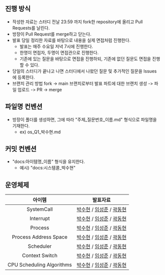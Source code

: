 ## 진행 방식
- 작성한 자료는 스터디 전날 23:59 까지 fork한 repository에 올리고 Pull Requests를 날린다. 
- 방장이 Pull Request를 merge하고 닫는다.
- 발표 당일 정리한 자료를 바탕으로 내용을 실제 면접처럼 진행한다.
  - 발표는 매주 수요일 저녁 7시에 진행한다.
  - 한명이 면접자, 두명이 면접관으로 진행한다.
  - 기존에 있는 질문을 바탕으로 면접을 진행하되, 기존에 없던 질문도 면접을 진행할 수 있다.
- 당일의 스터디가 끝나고 나면 스터디에서 나왔던 질문 및 추가적인 질문을 Issues에 등록한다.
- 브랜치 관리 방법
  fork -> main 브랜치로부터 발표 파트에 대한 브랜치 생성 -> 파일 업로드 -> PR -> merge

## 파일명 컨벤션
  - 방장이 폴더를 생성하면, 그에 따라 "주제_질문번호_이름.md" 형식으로 파일명을 기재한다.
    - ex) os_Q1_박수현.md

## 커밋 컨벤션
- "docs:아이템명_이름" 형식을 유지한다. 
  - 예시) "docs:시스템콜_박수현"

## 운영체제

|          아이템          |                                                                                                                                                                                              발표자료                                                                                                                                                                                              |
|:---------------------:|:----------------------------------------------------------------------------------------------------------------------------------------------------------------------------------------------------------------------------------------------------------------------------------------------------------------------------------------------------------------------------------------------:|
|      SystemCall       |               [박수현](https://github.com/cs-learning-study/blog-study/blob/main/os/system_call/os_Q1_%EB%B0%95%EC%88%98%ED%98%84.md) / [임성준](https://github.com/2024-pass-backend/blog-study/blob/main/os/system_call/os_Q1_%EC%9E%84%EC%84%B1%EC%A4%80.md) / [곽동현](https://github.com/2024-pass-backend/blog-study/blob/main/os/system_call/os_Q1_%EA%B3%BD%EB%8F%99%ED%98%84.md)               |
|       Interrupt       |                  [박수현](https://github.com/2024-pass-backend/blog-study/blob/main/os/interrupt/os_Q2_%EB%B0%95%EC%88%98%ED%98%84.md) / [임성준](https://github.com/2024-pass-backend/blog-study/blob/main/os/interrupt/os_Q2_%EC%9E%84%EC%84%B1%EC%A4%80.md) / [곽동현](https://github.com/2024-pass-backend/blog-study/blob/main/os/interrupt/os_Q2_%EA%B3%BD%EB%8F%99%ED%98%84.md)                  |
|        Process        |                     [박수현](https://github.com/2024-pass-backend/blog-study/blob/main/os/process/os_Q3_%EB%B0%95%EC%88%98%ED%98%84.md) / [임성준](https://github.com/2024-pass-backend/blog-study/blob/main/os/process/os_Q3_%EC%9E%84%EC%84%B1%EC%A4%80.md) / [곽동현](https://github.com/2024-pass-backend/blog-study/blob/main/os/process/os_Q3_%EA%B3%BD%EB%8F%99%ED%98%84.md)                     |
| Process Address Space | [박수현](https://github.com/2024-pass-backend/blog-study/blob/main/os/process-adress-space/os_Q4_%EB%B0%95%EC%88%98%ED%98%84.md) / [임성준](https://github.com/2024-pass-backend/blog-study/blob/main/os/process-adress-space/os_Q4_%EC%9E%84%EC%84%B1%EC%A4%80.md)  / [곽동현](https://github.com/2024-pass-backend/blog-study/blob/main/os/process-adress-space/os_Q4_%EA%B3%BD%EB%8F%99%ED%98%84.md) |
|       Scheduler       |                                                                                                                             [박수현](https://github.com/2024-pass-backend/blog-study/blob/main/os/scheduler/os_Q5_%EB%B0%95%EC%88%98%ED%98%84.md) / [임성준]() / [곽동현]()                                                                                                                             |
|    Context Switch     |                                                                                                                          [박수현](https://github.com/2024-pass-backend/blog-study/blob/main/os/context-switch/os_Q6_%EB%B0%95%EC%88%98%ED%98%84.md) / [임성준]() / [곽동현]()                                                                                                                           |
|CPU Scheduling Algorithms|                                                                                                                                                                                  [박수현](https://github.com/2024-pass-backend/blog-study/blob/main/os/cpu-scheduling-algorithms/os_Q7_%EB%B0%95%EC%88%98%ED%98%84.md) / [임성준]() / [곽동현](https://github.com/2024-pass-backend/blog-study/blob/main/os/cpu-scheduling-algorithms/os_Q7_%EA%B3%BD%EB%8F%99%ED%98%84.md)                                                                                                                                                                                   |

